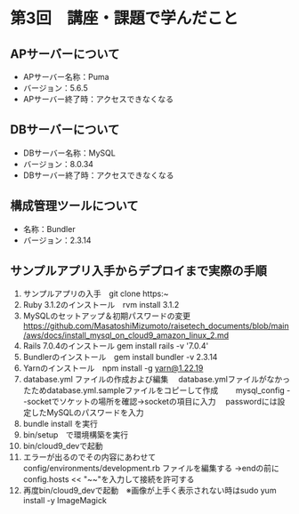 # 第3回　講座・課題で学んだこと

## APサーバーについて

- APサーバー名称：Puma
- バージョン：5.6.5
- APサーバー終了時：アクセスできなくなる

## DBサーバーについて

- DBサーバー名称：MySQL
- バージョン：8.0.34
- DBサーバー終了時：アクセスできなくなる

## 構成管理ツールについて

- 名称：Bundler
- バージョン：2.3.14

## サンプルアプリ入手からデプロイまで実際の手順

1. サンプルアプリの入手　git clone https:~
2. Ruby 3.1.2のインストール　rvm install 3.1.2
3. MySQLのセットアップ＆初期パスワードの変更　https://github.com/MasatoshiMizumoto/raisetech_documents/blob/main/aws/docs/install_mysql_on_cloud9_amazon_linux_2.md
4. Rails 7.0.4のインストール gem install rails -v '7.0.4'
5. Bundlerのインストール　gem install bundler -v 2.3.14
6. Yarnのインストール　npm install -g yarn@1.22.19
7. database.yml ファイルの作成および編集
　database.ymlファイルがなかったためdatabase.yml.sampleファイルをコピーして作成　
　mysql_config --socketでソケットの場所を確認→socketの項目に入力
　passwordには設定したMySQLのパスワードを入力
8. bundle install を実行
9. bin/setup　で環境構築を実行
10. bin/cloud9_devで起動
11. エラーが出るのでその内容にあわせてconfig/environments/development.rb ファイルを編集する
    →endの前にconfig.hosts << "~~"を入力して接続を許可する
12. 再度bin/cloud9_devで起動　※画像が上手く表示されない時はsudo yum install  -y  ImageMagick